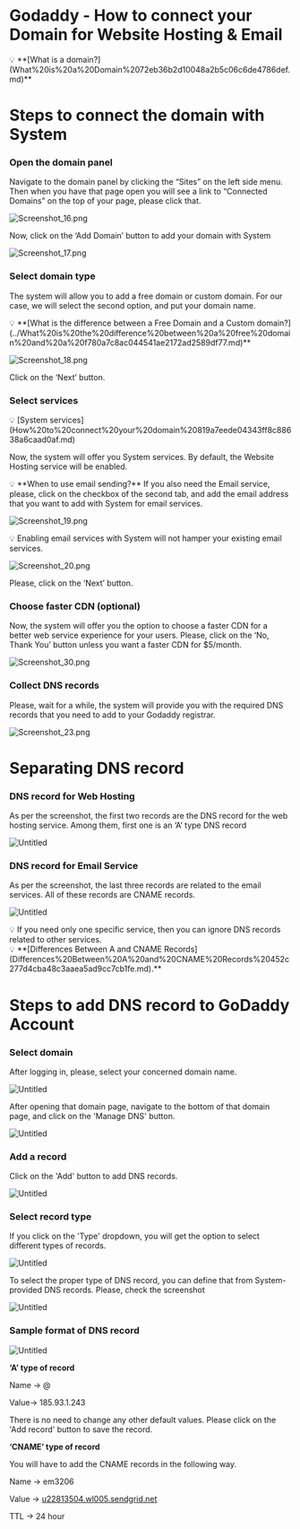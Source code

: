 # Godaddy - How to connect your  Domain for Website Hosting & Email

<aside>
💡 **[What is a domain?](What%20is%20a%20Domain%2072eb36b2d10048a2b5c06c6de4786def.md)**

</aside>

# Steps to connect the domain with System

### Open the domain panel

Navigate to the domain panel by clicking the “Sites” on the left side menu. Then when you have that page open you will see a link to “Connected Domains” on the top of your page, please click that. 

![Screenshot_16.png](Godaddy%20-%20How%20to%20connect%20your%20Domain%20for%20Website%20H%20916638c881944c40acc966664324f7cd/Screenshot_16.png)

Now, click on the ‘Add Domain’ button to add your domain with System

![Screenshot_17.png](Godaddy%20-%20How%20to%20connect%20your%20Domain%20for%20Website%20H%20916638c881944c40acc966664324f7cd/Screenshot_17.png)

### Select domain type

The system will allow you to add a free domain or custom domain. For our case, we will select the second option, and put your domain name.

<aside>
💡 **[What is the difference between a Free Domain and a Custom domain?](../What%20is%20the%20difference%20between%20a%20free%20domain%20and%20a%20f780a7c8ac044541ae2172ad2589df77.md)**

</aside>

![Screenshot_18.png](Godaddy%20-%20How%20to%20connect%20your%20Domain%20for%20Website%20H%20916638c881944c40acc966664324f7cd/Screenshot_18.png)

Click on the ‘Next’ button. 

### Select services

<aside>
💡 [System services](How%20to%20connect%20your%20domain%20819a7eede04343ff8c88638a6caad0af.md)

</aside>

Now, the system will offer you System services. By default, the Website Hosting service will be enabled.

<aside>
💡 **When to use email sending?**
If you also need the Email service, please, click on the checkbox of the second tab, and add the email address that you want to add with System for email services.

</aside>

![Screenshot_19.png](Godaddy%20-%20How%20to%20connect%20your%20Domain%20for%20Website%20H%20916638c881944c40acc966664324f7cd/Screenshot_19.png)

<aside>
💡 Enabling email services with System will not hamper your existing email services.

</aside>

![Screenshot_20.png](Godaddy%20-%20How%20to%20connect%20your%20Domain%20for%20Website%20H%20916638c881944c40acc966664324f7cd/Screenshot_20.png)

Please, click on the ‘Next’ button. 

### Choose faster CDN (optional)

Now, the system will offer you the option to choose a faster CDN for a better web service experience for your users. Please, click on the ‘No, Thank You’ button unless you want a faster CDN for $5/month.

![Screenshot_30.png](Godaddy%20-%20How%20to%20connect%20your%20Domain%20for%20Website%20H%20916638c881944c40acc966664324f7cd/Screenshot_30.png)

### Collect DNS records

Please, wait for a while, the system will provide you with the required DNS records that you need to add to your Godaddy registrar.

![Screenshot_23.png](Godaddy%20-%20How%20to%20connect%20your%20Domain%20for%20Website%20H%20916638c881944c40acc966664324f7cd/Screenshot_23.png)

# Separating DNS record

### DNS record for Web Hosting

As per the screenshot, the first two records are the DNS record for the web hosting service. Among them, first one is an ‘A’ type DNS record

![Untitled](How%20to%20connect%20Domain%20with%20System%209cba3b5055774ff48d089f03590a9c97/Untitled%202.png)

### DNS record for Email Service

As per the screenshot, the last three records are related to the email services. All of these records are CNAME records.

![Untitled](How%20to%20connect%20Domain%20with%20System%209cba3b5055774ff48d089f03590a9c97/Untitled%203.png)

<aside>
💡 If you need only one specific service, then you can ignore DNS records related to other services.

</aside>

<aside>
💡 **[Differences Between A and CNAME Records](Differences%20Between%20A%20and%20CNAME%20Records%20452c277d4cba48c3aaea5ad9cc7cb1fe.md).**

</aside>

# Steps to add DNS record to GoDaddy Account

### Select domain

After logging in, please, select your concerned domain name.

![Untitled](Godaddy%20-%20How%20to%20connect%20your%20Domain%20for%20Website%20H%20916638c881944c40acc966664324f7cd/Untitled.png)

After opening that domain page, navigate to the bottom of that domain page, and click on the 'Manage DNS' button.

![Untitled](Godaddy%20-%20How%20to%20connect%20your%20Domain%20for%20Website%20H%20916638c881944c40acc966664324f7cd/Untitled%201.png)

### Add a record

Click on the 'Add' button to add DNS records.

![Untitled](Godaddy%20-%20How%20to%20connect%20your%20Domain%20for%20Website%20H%20916638c881944c40acc966664324f7cd/Untitled%202.png)

### Select record type

If you click on the 'Type' dropdown, you will get the option to select different types of records.

![Untitled](Godaddy%20-%20How%20to%20connect%20your%20Domain%20for%20Website%20H%20916638c881944c40acc966664324f7cd/Untitled%203.png)

To select the proper type of DNS record, you can define that from System-provided DNS records. Please, check the screenshot

![Untitled](Afrihost%20-%20How%20to%20connect%20your%20Domain%20for%20Website%20%203e25ff1f614044f78542f8bf452d40d1/Untitled%205.png)

### Sample format of DNS record

![Untitled](Godaddy%20-%20How%20to%20connect%20your%20Domain%20for%20Website%20H%20916638c881944c40acc966664324f7cd/Untitled%204.png)

**‘A’ type of record**

Name -> @

Value-> 185.93.1.243

There is no need to change any other default values. Please click on the 'Add record' button to save the record.

**‘CNAME’ type of record**

You will have to add the CNAME records in the following way.

Name -> em3206

Value -> [u22813504.wl005.sendgrid.net](http://u22813504.wl005.sendgrid.net/)

TTL -> 24 hour